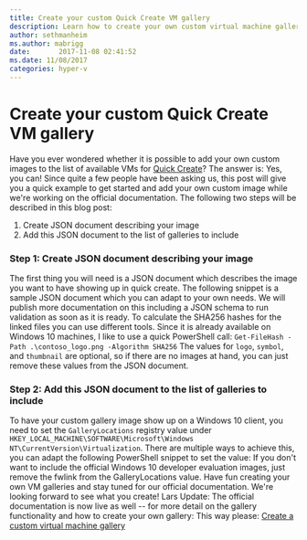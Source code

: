 ```yaml
---
title: Create your custom Quick Create VM gallery
description: Learn how to create your own custom virtual machine gallery using Quick Create on JSON files.
author: sethmanheim
ms.author: mabrigg
date:       2017-11-08 02:41:52
ms.date: 11/08/2017
categories: hyper-v
---
```

# Create your custom Quick Create VM gallery

Have you ever wondered whether it is possible to add your own custom images to the list of available VMs for [Quick Create](https://blogs.technet.microsoft.com/virtualization/2017/07/26/hyper-v-virtual-machine-gallery-and-networking-improvements/)? The answer is: Yes, you can! Since quite a few people have been asking us, this post will give you a quick example to get started and add your own custom image while we're working on the official documentation. The following two steps will be described in this blog post: 

  1. Create JSON document describing your image
  2. Add this JSON document to the list of galleries to include

<!--[![](https://msdnshared.blob.core.windows.net/media/2017/11/customquickcreategallery-500x295.png)](https://msdnshared.blob.core.windows.net/media/2017/11/customquickcreategallery.png)-->

### Step 1: Create JSON document describing your image

The first thing you will need is a JSON document which describes the image you want to have showing up in quick create. The following snippet is a sample JSON document which you can adapt to your own needs. We will publish more documentation on this including a JSON schema to run validation as soon as it is ready.  To calculate the SHA256 hashes for the linked files you can use different tools. Since it is already available on Windows 10 machines, I like to use a quick PowerShell call: `Get-FileHash -Path .\contoso_logo.png -Algorithm SHA256` The values for `logo`, `symbol`, and `thumbnail` are optional, so if there are no images at hand, you can just remove these values from the JSON document. 

### Step 2: Add this JSON document to the list of galleries to include

To have your custom gallery image show up on a Windows 10 client, you need to set the `GalleryLocations` registry value under `HKEY_LOCAL_MACHINE\SOFTWARE\Microsoft\Windows NT\CurrentVersion\Virtualization`. There are multiple ways to achieve this, you can adapt the following PowerShell snippet to set the value:  If you don't want to include the official Windows 10 developer evaluation images, just remove the fwlink from the GalleryLocations value. Have fun creating your own VM galleries and stay tuned for our official documentation. We're looking forward to see what you create! Lars Update: The official documentation is now live as well -- for more detail on the gallery functionality and how to create your own gallery: This way please: [Create a custom virtual machine gallery](/virtualization/hyper-v-on-windows/user-guide/custom-gallery)
